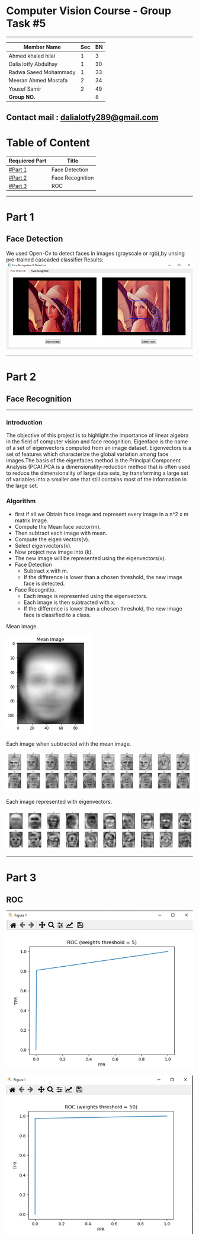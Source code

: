 # Computer Vision Course - Group Task #5

---

| Member Name    | Sec     | BN  
| ------------- | ------------- | --------    |
| Ahmed khaled hilal | 1         |   3   |
| Dalia lotfy Abdulhay | 1        | 30   |
| Radwa Saeed Mohammady | 1        | 33   |
| Meeran Ahmed Mostafa | 2        | 34  |
| Yousef Samir | 2       | 49   |
| **Group NO.**    |  | 8   |
**Contact mail** : dalialotfy289@gmail.com
------
# Table of Content

| Requiered Part | Title |
| ----------- | ----------- |
| [#Part 1](#part-1) | Face Detection |
| [#Part 2](#part-2) | Face Recognition |
| [#Part 3](#part-3) | ROC |



---

# Part 1

## Face Detection
We used Open-Cv to detect faces in images (grayscale or rgb),by unsing pre-trained cascaded classifier
Results:
![](outputs/13.png)


---


# Part 2 

## Face Recognition

---
### introduction

The objective of this project is to highlight the importance of linear algebra in the field of computer vision and face recognition. Eigenface is the name of a set of eigenvectors computed from an image dataset. Eigenvectors is a set of features which characterize the global variation among face images.The basis of the eigenfaces method is the Principal Component Analysis (PCA).PCA is a dimensionality-reduction method that is often used to reduce the dimensionality of large data sets, by transforming a large set of variables into a smaller one that still contains most of the information in the large set.

### Algorithm

* first if all we Obtain face image and represent every image in a n^2 x m matrix Image.
* Compute the Mean face vector(m).
* Then subtract each image with mean.
* Compute the eigen vectors(v).
* Select eigenvectors(k).
* Now project new image into (k).
* The new image will be represented using the eigenvectors(x).
* Face Detection
    * Subtract x with m.
    * If the difference is lower than a chosen threshold, the new image face is detected.
* Face Recognitio.
    * Each image is represented using the eigenvectors.
    * Each image is then subtracted with x.
    * If the difference is lower than a chosen threshold, the new image face is classified to a class.





Mean image.

   ![](outputs/7.png)

Each image when subtracted with the mean image.

  ![](outputs/8.png)

Each image represented with eigenvectors.

  ![](outputs/6.png)



---
# Part 3

## ROC
   ![](outputs/10.png)
   
   ![](outputs/11.png)
